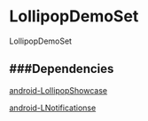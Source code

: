LollipopDemoSet
===============

LollipopDemoSet


###Dependencies
------
[android-LollipopShowcase](https://github.com/mikepenz/Android-LollipopShowcase)

[android-LNotificationse](https://github.com/googlesamples/android-LNotifications)

